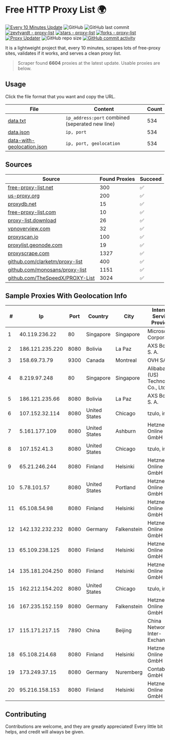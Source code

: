 
# Free HTTP Proxy List 🌍

[![Every 10 Minutes Update](https://github.com/mertguvencli/http-proxy-list/actions/workflows/main.yml/badge.svg?branch=main)](https://github.com/mertguvencli/http-proxy-list/actions/workflows/main.yml)
![GitHub](https://img.shields.io/github/license/mertguvencli/http-proxy-list)
![GitHub last commit](https://img.shields.io/github/last-commit/mertguvencli/http-proxy-list)
[![zevtyardt - proxy-list](https://img.shields.io/static/v1?label=zevtyardt&message=proxy-list&color=blue&logo=github)](https://github.com/zevtyardt/proxy-list "Go to GitHub repo")
[![stars - proxy-list](https://img.shields.io/github/stars/zevtyardt/proxy-list?style=social)](https://github.com/zevtyardt/proxy-list)
[![forks - proxy-list](https://img.shields.io/github/forks/zevtyardt/proxy-list?style=social)](https://github.com/zevtyardt/proxy-list)
[![Proxy Updater](https://github.com/zevtyardt/proxy-list/workflows/Proxy%20Updater/badge.svg)](https://github.com/zevtyardt/proxy-list/actions?query=workflow:"Proxy+Updater")
![GitHub repo size](https://img.shields.io/github/repo-size/zevtyardt/proxy-list)
[![GitHub commit activity](https://img.shields.io/github/commit-activity/m/zevtyardt/proxy-list?logo=commits)](https://github.com/zevtyardt/proxy-list/commits/main)

It is a lightweight project that, every 10 minutes, scrapes lots of free-proxy sites, validates if it works, and serves a clean proxy list.

> Scraper found **6604** proxies at the latest update. Usable proxies are below.

## Usage

Click the file format that you want and copy the URL.

|File|Content|Count|
|----|-------|-----|
|[data.txt](https://raw.githubusercontent.com/mertguvencli/http-proxy-list/main/proxy-list/data.txt)|`ip_address:port` combined (seperated new line)|534|
|[data.json](https://raw.githubusercontent.com/mertguvencli/http-proxy-list/main/proxy-list/data.json)|`ip, port`|534|
|[data-with-geolocation.json](https://raw.githubusercontent.com/mertguvencli/http-proxy-list/main/proxy-list/data-with-geolocation.json)|`ip, port, geolocation`|534|

## Sources

|Source|Found Proxies|Succeed|
|------|-------------|-------|
|[free-proxy-list.net](https://free-proxy-list.net)|300|✅|
|[us-proxy.org](https://www.us-proxy.org)|200|✅|
|[proxydb.net](http://proxydb.net)|15|✅|
|[free-proxy-list.com](https://free-proxy-list.com/?page=&port=&type%5B%5D=http&type%5B%5D=https&up_time=0&search=Search)|10|✅|
|[proxy-list.download](https://www.proxy-list.download/HTTP)|26|✅|
|[vpnoverview.com](https://vpnoverview.com/privacy/anonymous-browsing/free-proxy-servers)|32|✅|
|[proxyscan.io](https://www.proxyscan.io)|100|✅|
|[proxylist.geonode.com](https://proxylist.geonode.com/api/proxy-list?limit=300&page=1&sort_by=lastChecked&sort_type=desc&protocols=http,https)|19|✅|
|[proxyscrape.com](https://api.proxyscrape.com/v2/?request=displayproxies&protocol=http&timeout=10000&country=all&ssl=all&anonymity=all)|1327|✅|
|[github.com/clarketm/proxy-list](https://raw.githubusercontent.com/clarketm/proxy-list/master/proxy-list-raw.txt)|400|✅|
|[github.com/monosans/proxy-list](https://raw.githubusercontent.com/monosans/proxy-list/main/proxies/http.txt)|1151|✅|
|[github.com/TheSpeedX/PROXY-List](https://raw.githubusercontent.com/TheSpeedX/PROXY-List/master/http.txt)|3024|✅|


## Sample Proxies With Geolocation Info

|#|Ip|Port|Country|City|Internet Service Provider|
|-|--|----|-------|----|-------------------------|
|1|40.119.236.22|80|Singapore|Singapore|Microsoft Corporation|
|2|186.121.235.220|8080|Bolivia|La Paz|AXS Bolivia S. A.|
|3|158.69.73.79|9300|Canada|Montreal|OVH SAS|
|4|8.219.97.248|80|Singapore|Singapore|Alibaba (US) Technology Co., Ltd.|
|5|186.121.235.66|8080|Bolivia|La Paz|AXS Bolivia S. A.|
|6|107.152.32.114|8080|United States|Chicago|tzulo, inc.|
|7|5.161.177.109|8080|United States|Ashburn|Hetzner Online GmbH|
|8|107.152.41.3|8080|United States|Chicago|tzulo, inc.|
|9|65.21.246.244|8080|Finland|Helsinki|Hetzner Online GmbH|
|10|5.78.101.57|8080|United States|Portland|Hetzner Online GmbH|
|11|65.108.54.98|8080|Finland|Helsinki|Hetzner Online GmbH|
|12|142.132.232.232|8080|Germany|Falkenstein|Hetzner Online GmbH|
|13|65.109.238.125|8080|Finland|Helsinki|Hetzner Online GmbH|
|14|135.181.204.250|8080|Finland|Helsinki|Hetzner Online GmbH|
|15|162.212.154.202|8080|United States|Chicago|tzulo, inc.|
|16|167.235.152.159|8080|Germany|Falkenstein|Hetzner Online GmbH|
|17|115.171.217.15|7890|China|Beijing|China Networks Inter-Exchange|
|18|65.108.214.68|8080|Finland|Helsinki|Hetzner Online GmbH|
|19|173.249.37.15|8080|Germany|Nuremberg|Contabo GmbH|
|20|95.216.158.153|8080|Finland|Helsinki|Hetzner Online GmbH|



## Contributing

Contributions are welcome, and they are greatly appreciated! Every
little bit helps, and credit will always be given.

